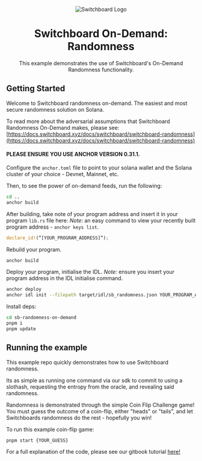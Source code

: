 <div align="center">

![Switchboard Logo](https://github.com/switchboard-xyz/core-sdk/raw/main/website/static/img/icons/switchboard/avatar.png)

# Switchboard On-Demand: Randomness 
This example demonstrates the use of Switchboard's On-Demand Randomness functionality.

</div>


## Getting Started

Welcome to Switchboard randomness on-demand.  The easiest and most secure
randomness solution on Solana.

To read more about the adversarial assumptions that Switchboard Randomness
On-Demand makes, please see: [https://docs.switchboard.xyz/docs/switchboard/switchboard-randomness](https://docs.switchboard.xyz/docs/switchboard/switchboard-randomness)

#### PLEASE ENSURE YOU USE ANCHOR VERSION 0.31.1. 

Configure the `anchor.toml` file to point to your solana wallet and the Solana cluster of your choice - Devnet, Mainnet, etc.

Then, to see the power of on-demand feeds, run the following:

```bash
cd ..
anchor build
```
After building, take note of your program address and insert it in your program `lib.rs` file here:
*Note:* an easy command to view your recently built program address - `anchor keys list`.
```rust
declare_id!(“[YOUR_PROGRAM_ADDRESS]“);
```
Rebuild your program.
```bash
anchor build
```
Deploy your program, initialise the IDL.
*Note:* ensure you insert your program address in the IDL initialise command.

```bash
anchor deploy
anchor idl init --filepath target/idl/sb_randomness.json YOUR_PROGRAM_ADDRESS
```
Install deps:
```bash
cd sb-randomness-on-demand
pnpm i
pnpm update
```

## Running the example

This example repo quickly demonstrates how to use Switchboard randomness.

Its as simple as running one command via our sdk to commit to using a slothash,
requesting the entropy from the oracle, and revealing said randomness.

Randomness is demonstrated through the simple Coin Flip Challenge game! You must guess the outcome of a coin-flip, either "heads" or "tails", and let Switchboards randomness do the rest - hopefully you win!

To run this example coin-flip game: 

`pnpm start {YOUR_GUESS}`


For a full explanation of the code, please see our gitbook tutorial [here!](https://docs.switchboard.xyz/docs/switchboard/switchboard-randomness/getting-started)
